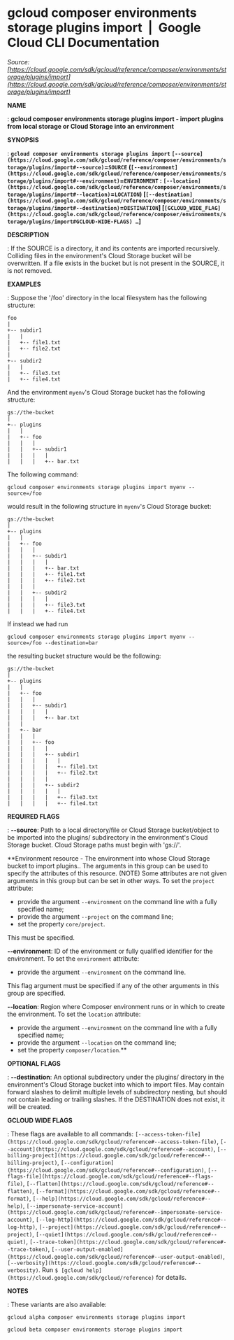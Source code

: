 # gcloud composer environments storage plugins import  |  Google Cloud CLI Documentation

*Source: [https://cloud.google.com/sdk/gcloud/reference/composer/environments/storage/plugins/import](https://cloud.google.com/sdk/gcloud/reference/composer/environments/storage/plugins/import)*

**NAME**

: **gcloud composer environments storage plugins import - import plugins from local storage or Cloud Storage into an environment**

**SYNOPSIS**

: **`gcloud composer environments storage plugins import` `[--source](https://cloud.google.com/sdk/gcloud/reference/composer/environments/storage/plugins/import#--source)`=`SOURCE` (`[--environment](https://cloud.google.com/sdk/gcloud/reference/composer/environments/storage/plugins/import#--environment)`=`ENVIRONMENT` : `[--location](https://cloud.google.com/sdk/gcloud/reference/composer/environments/storage/plugins/import#--location)`=`LOCATION`) [`[--destination](https://cloud.google.com/sdk/gcloud/reference/composer/environments/storage/plugins/import#--destination)`=`DESTINATION`] [`[GCLOUD_WIDE_FLAG](https://cloud.google.com/sdk/gcloud/reference/composer/environments/storage/plugins/import#GCLOUD-WIDE-FLAGS) …`]**

**DESCRIPTION**

: If the SOURCE is a directory, it and its contents are imported recursively.
Colliding files in the environment's Cloud Storage bucket will be overwritten.
If a file exists in the bucket but is not present in the SOURCE, it is not
removed.

**EXAMPLES**

: Suppose the '/foo' directory in the local filesystem has the following
structure:

```
foo
|
+-- subdir1
|   |
|   +-- file1.txt
|   +-- file2.txt
|
+-- subdir2
|   |
|   +-- file3.txt
|   +-- file4.txt
```

And the environment `myenv`'s Cloud Storage bucket has the following
structure:

```
gs://the-bucket
|
+-- plugins
|   |
|   +-- foo
|   |   |
|   |   +-- subdir1
|   |   |   |
|   |   |   +-- bar.txt
```

The following command:

```
gcloud composer environments storage plugins import myenv --source=/foo
```

would result in the following structure in `myenv`'s Cloud Storage
bucket:

```
gs://the-bucket
|
+-- plugins
|   |
|   +-- foo
|   |   |
|   |   +-- subdir1
|   |   |   |
|   |   |   +-- bar.txt
|   |   |   +-- file1.txt
|   |   |   +-- file2.txt
|   |   |
|   |   +-- subdir2
|   |   |   |
|   |   |   +-- file3.txt
|   |   |   +-- file4.txt
```

If instead we had run

```
gcloud composer environments storage plugins import myenv --source=/foo --destination=bar
```

the resulting bucket structure would be the following:

```
gs://the-bucket
|
+-- plugins
|   |
|   +-- foo
|   |   |
|   |   +-- subdir1
|   |   |   |
|   |   |   +-- bar.txt
|   |
|   +-- bar
|   |   |
|   |   +-- foo
|   |   |   |
|   |   |   +-- subdir1
|   |   |   |   |
|   |   |   |   +-- file1.txt
|   |   |   |   +-- file2.txt
|   |   |   |
|   |   |   +-- subdir2
|   |   |   |   |
|   |   |   |   +-- file3.txt
|   |   |   |   +-- file4.txt
```

**REQUIRED FLAGS**

: **--source**:
Path to a local directory/file or Cloud Storage bucket/object to be imported
into the plugins/ subdirectory in the environment's Cloud Storage bucket. Cloud
Storage paths must begin with 'gs://'.

**Environment resource - The environment into whose Cloud Storage bucket to import
plugins.. The arguments in this group can be used to specify the attributes of
this resource. (NOTE) Some attributes are not given arguments in this group but
can be set in other ways.
To set the `project` attribute:

- provide the argument `--environment` on the command line with a fully
specified name;
- provide the argument `--project` on the command line;
- set the property `core/project`.

This must be specified.

**--environment**:
ID of the environment or fully qualified identifier for the environment.
To set the `environment` attribute:

- provide the argument `--environment` on the command line.

This flag argument must be specified if any of the other arguments in this group
are specified.

**--location**:
Region where Composer environment runs or in which to create the environment.
To set the `location` attribute:

- provide the argument `--environment` on the command line with a fully
specified name;
- provide the argument `--location` on the command line;
- set the property `composer/location`.**

**OPTIONAL FLAGS**

: **--destination**:
An optional subdirectory under the plugins/ directory in the environment's Cloud
Storage bucket into which to import files. May contain forward slashes to
delimit multiple levels of subdirectory nesting, but should not contain leading
or trailing slashes. If the DESTINATION does not exist, it will be created.

**GCLOUD WIDE FLAGS**

: These flags are available to all commands: `[--access-token-file](https://cloud.google.com/sdk/gcloud/reference#--access-token-file)`,
`[--account](https://cloud.google.com/sdk/gcloud/reference#--account)`, `[--billing-project](https://cloud.google.com/sdk/gcloud/reference#--billing-project)`,
`[--configuration](https://cloud.google.com/sdk/gcloud/reference#--configuration)`,
`[--flags-file](https://cloud.google.com/sdk/gcloud/reference#--flags-file)`,
`[--flatten](https://cloud.google.com/sdk/gcloud/reference#--flatten)`, `[--format](https://cloud.google.com/sdk/gcloud/reference#--format)`, `[--help](https://cloud.google.com/sdk/gcloud/reference#--help)`, `[--impersonate-service-account](https://cloud.google.com/sdk/gcloud/reference#--impersonate-service-account)`,
`[--log-http](https://cloud.google.com/sdk/gcloud/reference#--log-http)`,
`[--project](https://cloud.google.com/sdk/gcloud/reference#--project)`, `[--quiet](https://cloud.google.com/sdk/gcloud/reference#--quiet)`, `[--trace-token](https://cloud.google.com/sdk/gcloud/reference#--trace-token)`, `[--user-output-enabled](https://cloud.google.com/sdk/gcloud/reference#--user-output-enabled)`,
`[--verbosity](https://cloud.google.com/sdk/gcloud/reference#--verbosity)`.
Run `$ [gcloud help](https://cloud.google.com/sdk/gcloud/reference)` for details.

**NOTES**

: These variants are also available:

```
gcloud alpha composer environments storage plugins import
```

```
gcloud beta composer environments storage plugins import
```
